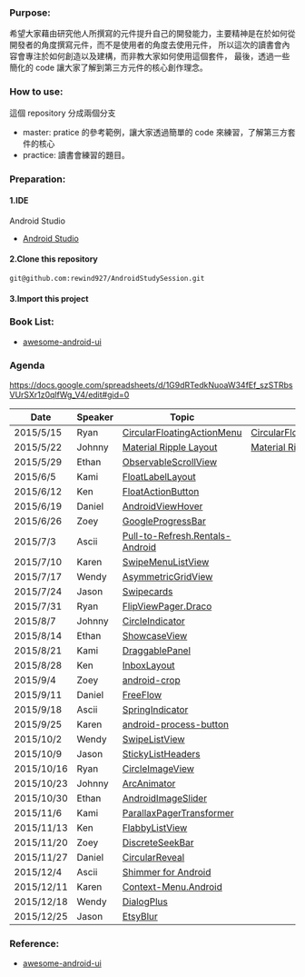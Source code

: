 ### Purpose:
希望大家藉由研究他人所撰寫的元件提升自己的開發能力，主要精神是在於如何從開發者的角度撰寫元件，而不是使用者的角度去使用元件，
所以這次的讀書會內容會專注於如何創造以及建構，而非教大家如何使用這個套件，
最後，透過一些簡化的 code 讓大家了解到第三方元件的核心創作理念。

### How to use:
這個 repository 分成兩個分支
* master: pratice 的參考範例，讓大家透過簡單的 code 來練習，了解第三方套件的核心
* practice: 讀書會練習的題目。

### Preparation:
#### 1.IDE 
Android Studio
* [Android Studio](https://developer.android.com/sdk/index.html)

#### 2.Clone this repository
<pre><code>git@github.com:rewind927/AndroidStudySession.git</pre></code>
#### 3.Import this project

### Book List:
* [awesome-android-ui](https://github.com/wasabeef/awesome-android-ui)

### Agenda
https://docs.google.com/spreadsheets/d/1G9dRTedkNuoaW34fEf_szSTRbsVUrSXr1z0qlfWg_V4/edit#gid=0


Date | Speaker | Topic | Slide |
-----|---------|-------|--------|
2015/5/15|Ryan|[CircularFloatingActionMenu](https://github.com/oguzbilgener/CircularFloatingActionMenu)|[CircularFloatingActionMenu](https://docs.google.com/presentation/d/1l9WslPOaDXufh9w5Sa1OY8ghXioEhtELTYoosKHsTXc/edit?usp=sharing)
2015/5/22|Johnny|[Material Ripple Layout](https://github.com/balysv/material-ripple)|[Material Ripple Layout](https://docs.google.com/presentation/d/1kEzZ6aU3xz3cymKeYtBXYDbuCx_MmXdOgThP6kWSTco/edit?usp=sharing)
2015/5/29|Ethan|[ObservableScrollView](https://github.com/ksoichiro/Android-ObservableScrollView)|
2015/6/5|Kami|[FloatLabelLayout](https://gist.github.com/chrisbanes/11247418)|
2015/6/12|Ken|[FloatActionButton](https://github.com/makovkastar/FloatingActionButton)|
2015/6/19	|Daniel	|[AndroidViewHover](	https://github.com/daimajia/AndroidViewHover)|
2015/6/26	|Zoey	|[GoogleProgressBar](	https://github.com/jpardogo/GoogleProgressBar)|
2015/7/3	|Ascii	|[Pull-to-Refresh.Rentals-Android](	https://github.com/Yalantis/Pull-to-Refresh.Rentals-Android)|
2015/7/10	|Karen	|[SwipeMenuListView](	https://github.com/baoyongzhang/SwipeMenuListView)|
2015/7/17	|Wendy	|[AsymmetricGridView](	https://github.com/felipecsl/AsymmetricGridView)|
2015/7/24	|Jason	|[Swipecards](	https://github.com/Diolor/Swipecards)|
2015/7/31	|Ryan	|[FlipViewPager.Draco](	https://github.com/Yalantis/FlipViewPager.Draco)|
2015/8/7	|Johnny	|[CircleIndicator](	https://github.com/ongakuer/CircleIndicator)|
2015/8/14	|Ethan	|[ShowcaseView](	https://github.com/amlcurran/ShowcaseView)|
2015/8/21	|Kami	|[DraggablePanel](	https://github.com/pedrovgs/DraggablePanel)|
2015/8/28	|Ken	|[InboxLayout](	https://github.com/zhaozhentao/InboxLayout)|
2015/9/4	|Zoey	|[android-crop](	https://github.com/jdamcd/android-crop)|
2015/9/11	|Daniel	|[FreeFlow](	https://github.com/Comcast/FreeFlow)|
2015/9/18	|Ascii	|[SpringIndicator](	https://github.com/chenupt/SpringIndicator)|
2015/9/25	|Karen	|[android-process-button](	https://github.com/dmytrodanylyk/android-process-button)|
2015/10/2	|Wendy	|[SwipeListView](	https://github.com/47deg/android-swipelistview)|
2015/10/9	|Jason	|[StickyListHeaders](	https://github.com/emilsjolander/StickyListHeaders)|
2015/10/16	|Ryan	|[CircleImageView](	https://github.com/hdodenhof/CircleImageView)|
2015/10/23	|Johnny	|[ArcAnimator](	https://github.com/asyl/ArcAnimator)|
2015/10/30	|Ethan	|[AndroidImageSlider](	https://github.com/daimajia/AndroidImageSlider)|
2015/11/6	|Kami	|[ParallaxPagerTransformer](	https://github.com/xgc1986/ParallaxPagerTransformer)|
2015/11/13	|Ken	|[FlabbyListView](	https://github.com/jpardogo/FlabbyListView)|
2015/11/20	|Zoey	|[DiscreteSeekBar](	https://github.com/AnderWeb/discreteSeekBar)|
2015/11/27	|Daniel	|[CircularReveal](	https://github.com/ozodrukh/CircularReveal)|
2015/12/4	|Ascii	|[Shimmer for Android](	https://github.com/facebook/shimmer-android)|
2015/12/11	|Karen	|[Context-Menu.Android](	https://github.com/Yalantis/Context-Menu.Android)|
2015/12/18	|Wendy	|[DialogPlus](	https://github.com/orhanobut/dialogplus)|
2015/12/25	|Jason	|[EtsyBlur](	https://github.com/Manabu-GT/EtsyBlur)|


### Reference:
* [awesome-android-ui](https://github.com/wasabeef/awesome-android-ui)

